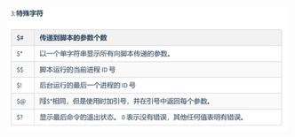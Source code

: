 ![image-20211211125641890](MarkDownImages/day1-17-shell脚本增强1.assets/image-20211211125641890.png)



